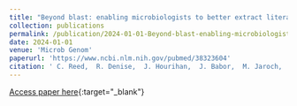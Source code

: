 ```yaml
---
title: "Beyond blast: enabling microbiologists to better extract literature, taxonomic distributions and gene neighbourhood information for protein families"
collection: publications
permalink: /publication/2024-01-01-Beyond-blast-enabling-microbiologists-to-better-extract-literature-taxonomic-distributions-and-gene-neighbourhood-information-for-protein-families
date: 2024-01-01
venue: 'Microb Genom'
paperurl: 'https://www.ncbi.nlm.nih.gov/pubmed/38323604'
citation: ' C. Reed,  R. Denise,  J. Hourihan,  J. Babor,  M. Jaroch,  M. Martinelli,  G. Hutinet,  V. Crecy-Lagard, &quot;Beyond blast: enabling microbiologists to better extract literature, taxonomic distributions and gene neighbourhood information for protein families.&quot; Microb Genom, 2024.'
---
```

[Access paper here](https://www.ncbi.nlm.nih.gov/pubmed/38323604){:target="_blank"}
